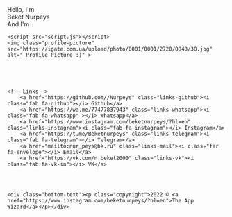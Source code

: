 <html lang="en">
<head>
    <meta charset="UTF-8">
    <meta name="viewport" content="width=device-width, initial-scale=1.0">
    <link rel="stylesheet" href="css/styles.css">
    <link rel="stylesheet" href="css/brand.css">
    <script src="https://cdnjs.cloudflare.com/ajax/libs/typed.js/2.0.11/typed.min.js"></script>
    <script src="https://kit.fontawesome.com/26d4a64054.js"></script>
    <title>LinkTree</title>
</head>
<body>
    


    

<div class="profiledata">
    <div class="profile-name"> Hello, I'm</div>
    <div class="profile-name2"> Beket Nurpeys </div>
    <div class="profile-name3"> And I'm <span class="typing"></span></div>
</div>    


    <script src="script.js"></script>
    <img class="profile-picture" src="https://igate.com.ua/upload/photo/0001/0001/2720/0848/38.jpg" alt=" Profile Picture :)" >
 
 

   

    <!-- Links-->
        <a href="https://github.com//Nurpeys" class="links-github"><i class="fab fa-github"></i> Github</a>
        <a href="https://wa.me/77477837943" class="links-whatsapp"><i class="fab fa-whatsapp" ></i> Whatsapp</a>
        <a href="https://www.instagram.com/beketnurpeys/?hl=en" class="links-instagram"><i class="fab fa-instagram"></i> Instagram</a>
        <a href="https://t.me/Beketnurpeys" class="links-telegram"><i class="fab fa-telegram"></i> Telegram</a>
        <a href="mailto:nur_peys@bk.ru" class="links-mail"><i class="far fa-envelope"></i> Email</a>
        <a href="https://vk.com/n.beket2000" class="links-vk"><i class="fab fa-vk-in"></i> VK</a>
       



    <div class="bottom-text"><p class="copyright">2022 © <a href="https://www.instagram.com/beketnurpeys/?hl=en">The App Wizard</a></p></div>
 
</body>
</html>

